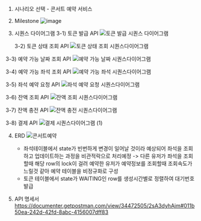 1. 시나리오 선택 - 콘서트 예약 서비스
2. Milestone
   ![image](https://github.com/cjm2357/hhp-concert-resevation/assets/101917893/34e607f1-7ab8-41f9-bcec-45c162e11ee3)

3. 시퀀스 다이어그램
   3-1) 토큰 발급 API
   ![토큰 발급 시퀀스 다이어그램](https://github.com/cjm2357/hhp-concert-resevation/assets/101917893/69eb643c-a268-4d13-92d9-fc96a0e7c173)

   3-2) 토큰 상태 조회 API
  ![토큰 상태 조회 시퀀스다이어그램](https://github.com/cjm2357/hhp-concert-resevation/assets/101917893/40173a72-8720-4be8-b8c1-af3a1ab46ce6)

  3-3) 예약 가능 날짜 조회 API
  ![예약 가능 날짜 시퀀스다이어그램](https://github.com/cjm2357/hhp-concert-resevation/assets/101917893/4352026a-7fcb-4c18-b40c-a738d48953e7)

  3-4) 예약 가능 좌석 조회 API
  ![예약 가능 좌석 시퀀스다이어그램](https://github.com/cjm2357/hhp-concert-resevation/assets/101917893/effc4880-6429-427c-ae2a-d616f8dca94b)

  3-5) 좌석 예약 요청 API
  ![좌석 예약 요청 시퀀스다이어그램](https://github.com/cjm2357/hhp-concert-resevation/assets/101917893/04ecbbba-d727-4a1e-ae5e-5834fea0194a)

  3-6) 잔액 조회 API
  ![잔액 조회 시퀀스다이어그램](https://github.com/cjm2357/hhp-concert-resevation/assets/101917893/f0f5e39b-2961-43f2-ab32-32785a8c64be)

  3-7) 잔액 충전 API
  ![잔액 충전 시퀀스다이어그램](https://github.com/cjm2357/hhp-concert-resevation/assets/101917893/d22f1512-5283-45b5-9948-a6d41617847e)

  3-8) 결제 API
  ![결제 시퀀스다이어그램 (1)](https://github.com/cjm2357/hhp-concert-resevation/assets/101917893/11cd8f48-249d-4532-ac1c-c1b2a4f305c4)

4. ERD
   ![콘서트예약](https://github.com/cjm2357/hhp-concert-resevation/assets/101917893/ebf4d4a0-bd78-43cb-8843-eeaf12711494)

   - 좌석테이블에서 state가 빈번하게 변경이 일어날 것이라 예상되어 좌석을 조회하고 업데이트하는 과정을 비관적락으로 처리예정
     -> 다른 유저가 좌석을 조회할때 해당 row의 lock이 걸려 예약한 유저가 예약정보를 조회할때 조회속도가 느릴것 같아 예약 테이블을 비정규화로 구성
   - 토큰 테이블에서 state가 WAITING인 row를 생성시간별로 정렬하여 대기번호 발급


5. API 명세서
   https://documenter.getpostman.com/view/34472505/2sA3dyhAjm#011b50ea-242d-42fd-8abc-4156007dff83



  



  



